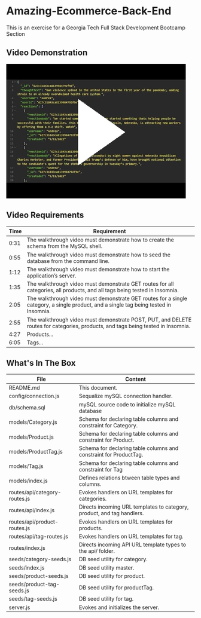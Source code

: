 # Amazing-Ecommerce-Back-End
This is an exercise for a Georgia Tech Full Stack Development Bootcamp Section

## Video Demonstration   
[![Demonstration Video Thumbnail](./ReadMe/demo_thumbnail.jpg)](https://youtu.be/iC5MR6ARu-I)   

## Video Requirements  
Time |   Requirement
-----|----------------
0:31 | The walkthrough video must demonstrate how to create the schema from the MySQL shell.
0:55 | The walkthrough video must demonstrate how to seed the database from the command line.
1:12 | The walkthrough video must demonstrate how to start the application’s server.
1:35 | The walkthrough video must demonstrate GET routes for all categories, all products, and all tags being tested in Insomnia.
2:05 | The walkthrough video must demonstrate GET routes for a single category, a single product, and a single tag being tested in Insomnia.
2:55 | The walkthrough video must demonstrate POST, PUT, and DELETE routes for categories, products, and tags being tested in Insomnia.
4:27 | Products...
6:05 | Tags...

## What's In The Box  

  File                          | Content
  ------------------------------|-----------------------------------------------
  README.md                     | This document.
  config/connection.js          | Sequalize mySQL connection handler.
  db/schema.sql                 | mySQL source code to initialize mySQL database
  models/Category.js            | Schema for declaring table columns and constraint for Category.
  models/Product.js             | Schema for declaring table columns and constraint for Product.
  models/ProductTag.js          | Schema for declaring table columns and constraint for ProductTag.
  models/Tag.js                 | Schema for declaring table columns and constraint for Tag
  models/index.js               | Defines relations btween table types and columns.
  routes/api/category-routes.js | Evokes handlers on URL templates for categories.
  routes/api/index.js           | Directs incoming URL templates to category, product, and tag handlers. 
  routes/api/product-routes.js  | Evokes handlers on URL templates for products.
  routes/api/tag-routes.js      | Evokes handlers on URL templates for tag.
  routes/index.js               | Directs incoming API URL template types to the api/ folder.
  seeds/category-seeds.js       | DB seed utility for category.
  seeds/index.js                | DB seed utility master.
  seeds/product-seeds.js        | DB seed utility for product.
  seeds/product-tag-seeds.js    | DB seed utility for productTag.
  seeds/tag-seeds.js            | DB seed utility for tag.
  server.js                     | Evokes and initializes the server.
